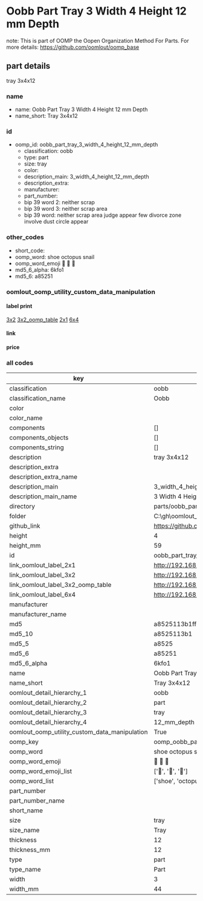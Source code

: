 # Oobb Part Tray 3 Width 4 Height 12 mm Depth  

note: This is part of OOMP the Oopen Organization Method For Parts. For more details: https://github.com/oomlout/oomp_base

##  part details
  



tray 3x4x12



### name
* name: Oobb Part Tray 3 Width 4 Height 12 mm Depth
* name_short: Tray 3x4x12 
### id
* oomp_id: oobb_part_tray_3_width_4_height_12_mm_depth
  * classification: oobb
  * type: part
  * size: tray
  * color: 
  * description_main: 3_width_4_height_12_mm_depth
  * description_extra: 
  * manufacturer: 
  * part_number: 
  * bip 39 word 2: neither scrap
  * bip 39 word 3: neither scrap area
  * bip 39 word: neither scrap area judge appear few divorce zone involve dust circle appear

### other_codes
* short_code: 
* oomp_word: shoe octopus snail
* oomp_word_emoji :shoe: :octopus: :snail:
* md5_6_alpha: 6kfo1
* md5_6: a85251






### oomlout_oomp_utility_custom_data_manipulation
#### label print
[3x2](http://192.168.1.245:1112/?label=oomp%206kfo1)
[3x2_oomp_table](http://192.168.1.108:1112/?label=oomp%206kfo1)
[2x1](http://192.168.1.242:1112/?label=oomp%206kfo1)
[6x4](http://192.168.1.55:1112/?label=oomp%206kfo1)    

#### link

                              

#### price







### all codes 
| key | value |  
| --- | --- |  
| classification | oobb |  
| classification_name | Oobb |  
| color |  |  
| color_name |  |  
| components | [] |  
| components_objects | [] |  
| components_string | [] |  
| description | tray 3x4x12 |  
| description_extra |  |  
| description_extra_name |  |  
| description_main | 3_width_4_height_12_mm_depth |  
| description_main_name | 3 Width 4 Height 12 mm Depth |  
| directory | parts/oobb_part_tray_3_width_4_height_12_mm_depth |  
| folder | C:\gh\oomlout_oobb_version_4_generated_parts\parts\oobb_part_tray_3_width_4_height_12_mm_depth |  
| github_link | https://github.com/oomlout/oomlout_oomp_part_src/tree/main/parts/oobb_part_tray_3_width_4_height_12_mm_depth |  
| height | 4 |  
| height_mm | 59 |  
| id | oobb_part_tray_3_width_4_height_12_mm_depth |  
| link_oomlout_label_2x1 | http://192.168.1.242:1112/?label=oomp%206kfo1 |  
| link_oomlout_label_3x2 | http://192.168.1.245:1112/?label=oomp%206kfo1 |  
| link_oomlout_label_3x2_oomp_table | http://192.168.1.108:1112/?label=oomp%206kfo1 |  
| link_oomlout_label_6x4 | http://192.168.1.55:1112/?label=oomp%206kfo1 |  
| manufacturer |  |  
| manufacturer_name |  |  
| md5 | a8525113b1ffc8015605478a16b05ca1 |  
| md5_10 | a8525113b1 |  
| md5_5 | a8525 |  
| md5_6 | a85251 |  
| md5_6_alpha | 6kfo1 |  
| name | Oobb Part Tray 3 Width 4 Height 12 mm Depth |  
| name_short | Tray 3x4x12  |  
| oomlout_detail_hierarchy_1 | oobb |  
| oomlout_detail_hierarchy_2 | part |  
| oomlout_detail_hierarchy_3 | tray |  
| oomlout_detail_hierarchy_4 | 12_mm_depth |  
| oomlout_oomp_utility_custom_data_manipulation | True |  
| oomp_key | oomp_oobb_part_tray_3_width_4_height_12_mm_depth |  
| oomp_word | shoe octopus snail |  
| oomp_word_emoji | :shoe: :octopus: :snail: |  
| oomp_word_emoji_list | [':shoe:', ':octopus:', ':snail:'] |  
| oomp_word_list | ['shoe', 'octopus', 'snail'] |  
| part_number |  |  
| part_number_name |  |  
| short_name |  |  
| size | tray |  
| size_name | Tray |  
| thickness | 12 |  
| thickness_mm | 12 |  
| type | part |  
| type_name | Part |  
| width | 3 |  
| width_mm | 44 |  
